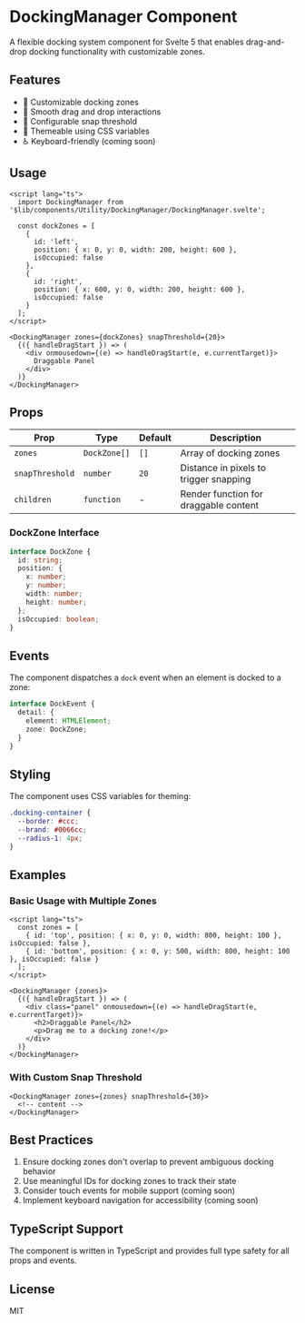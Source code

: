 # DockingManager Component

A flexible docking system component for Svelte 5 that enables drag-and-drop docking functionality with customizable zones.

## Features

- 🎯 Customizable docking zones
- 🔄 Smooth drag and drop interactions
- 📏 Configurable snap threshold
- 🎨 Themeable using CSS variables
- ♿ Keyboard-friendly (coming soon)

## Usage

```svelte
<script lang="ts">
  import DockingManager from '$lib/components/Utility/DockingManager/DockingManager.svelte';
  
  const dockZones = [
    {
      id: 'left',
      position: { x: 0, y: 0, width: 200, height: 600 },
      isOccupied: false
    },
    {
      id: 'right',
      position: { x: 600, y: 0, width: 200, height: 600 },
      isOccupied: false
    }
  ];
</script>

<DockingManager zones={dockZones} snapThreshold={20}>
  {({ handleDragStart }) => (
    <div onmousedown={(e) => handleDragStart(e, e.currentTarget)}>
      Draggable Panel
    </div>
  )}
</DockingManager>
```

## Props

| Prop | Type | Default | Description |
|------|------|---------|-------------|
| `zones` | `DockZone[]` | `[]` | Array of docking zones |
| `snapThreshold` | `number` | `20` | Distance in pixels to trigger snapping |
| `children` | `function` | - | Render function for draggable content |

### DockZone Interface

```typescript
interface DockZone {
  id: string;
  position: {
    x: number;
    y: number;
    width: number;
    height: number;
  };
  isOccupied: boolean;
}
```

## Events

The component dispatches a `dock` event when an element is docked to a zone:

```typescript
interface DockEvent {
  detail: {
    element: HTMLElement;
    zone: DockZone;
  }
}
```

## Styling

The component uses CSS variables for theming:

```css
.docking-container {
  --border: #ccc;
  --brand: #0066cc;
  --radius-1: 4px;
}
```

## Examples

### Basic Usage with Multiple Zones

```svelte
<script lang="ts">
  const zones = [
    { id: 'top', position: { x: 0, y: 0, width: 800, height: 100 }, isOccupied: false },
    { id: 'bottom', position: { x: 0, y: 500, width: 800, height: 100 }, isOccupied: false }
  ];
</script>

<DockingManager {zones}>
  {({ handleDragStart }) => (
    <div class="panel" onmousedown={(e) => handleDragStart(e, e.currentTarget)}>
      <h2>Draggable Panel</h2>
      <p>Drag me to a docking zone!</p>
    </div>
  )}
</DockingManager>
```

### With Custom Snap Threshold

```svelte
<DockingManager zones={zones} snapThreshold={30}>
  <!-- content -->
</DockingManager>
```

## Best Practices

1. Ensure docking zones don't overlap to prevent ambiguous docking behavior
2. Use meaningful IDs for docking zones to track their state
3. Consider touch events for mobile support (coming soon)
4. Implement keyboard navigation for accessibility (coming soon)

## TypeScript Support

The component is written in TypeScript and provides full type safety for all props and events.

## License

MIT 